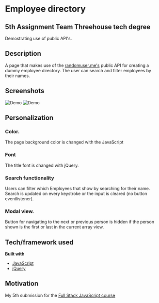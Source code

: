 # Employee directory
## 5th Assignment Team Threehouse tech degree

Demostrating use of public API's. 

## Description
A page that makes use of the [randomuser.me's](https://jquery.com/) public API for creating a dummy employee directory.
The user can search and filter employees by their names.

## Screenshots
![Demo](https://github.com/kmthorsnes/employee_directory/images/2gif?raw=true)
![Demo](https://github.com/kmthorsnes/employee_directory/images/1gif?raw=true)


## Personalization
### Color. 
The page background color is changed with the JavaScript
### Font
The title font is changed with jQuery.
### Search functionality
Users can filter which Employees that show by searching for their name.
Search is updated on every keystroke or the input is cleared (no button eventlistener).
### Modal view.
Button for navigating to the next or previous person is hidden if the person shown is the first or last in the current array view.

## Tech/framework used
**Built with**
* [JavaScript](https://developer.mozilla.org/bm/docs/Web/JavaScript)
* [jQuery](https://jquery.com/)

## Motivation
My 5th submission for the [Full Stack JavaScript course](https://teamtreehouse.com/techdegree/full-stack-javascript)